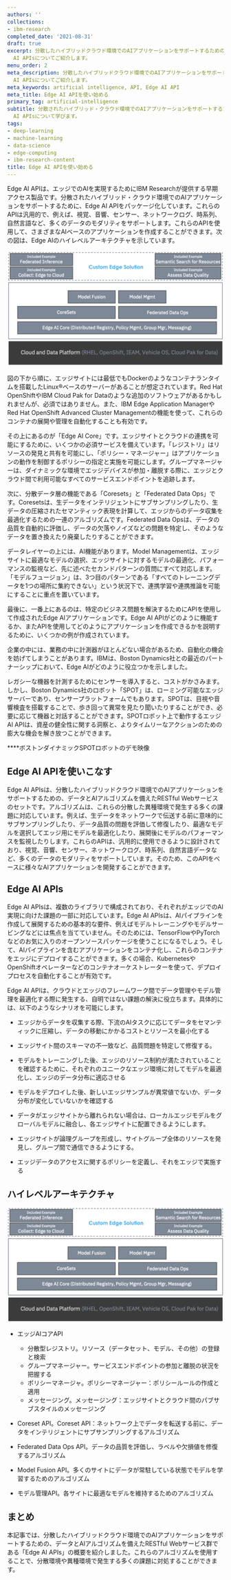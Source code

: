 ```yaml
---
authors: ''
collections:
- ibm-research
completed_date: '2021-08-31'
draft: true
excerpt: 分散したハイブリッドクラウド環境でのAIアプリケーションをサポートするための、データとAIアルゴリズムを備えたRESTful Webサービス群であるEdge
  AI APIsについてご紹介します。
menu_order: 2
meta_description: 分散したハイブリッドクラウド環境でのAIアプリケーションをサポートするための、データとAIアルゴリズムを備えたRESTful Webサービス群であるEdge
  AI APIsについてご紹介します。
meta_keywords: artificial intelligence, API, Edge AI API
meta_title: Edge AI APIを使い始める
primary_tag: artificial-intelligence
subtitle: 分散されたハイブリッド・クラウド環境でのAIアプリケーションをサポートするために、データとAIアルゴリズムを備えたRESTful WebサービスのセットであるEdge
  AI APIsについて学びます。
tags:
- deep-learning
- machine-learning
- data-science
- edge-computing
- ibm-research-content
title: Edge AI APIを使い始める
---
```


Edge AI APIは、エッジでのAIを実現するためにIBM Researchが提供する早期アクセス製品です。分散されたハイブリッド・クラウド環境でのAIアプリケーションをサポートするために、Edge AI APIをパッケージ化しています。これらのAPIは汎用的で、例えば、視覚、音響、センサー、ネットワークログ、時系列、自然言語など、多くのデータのモダリティをサポートします。これらのAPIを使用して、さまざまなAIベースのアプリケーションを作成することができます。次の図は、Edge AIのハイレベルアーキテクチャを示しています。

![Edge AIハイレベルアーキテクチャ](images/figure1.png)

図の下から順に、エッジサイトには最低でもDockerのようなコンテナランタイムを搭載したLinux&reg;ベースのサーバーがあることが想定されています。Red Hat OpenShiftやIBM Cloud Pak for Dataのような追加のソフトウェアがあるかもしれませんが、必須ではありません。また、IBM Edge Application ManagerやRed Hat OpenShift Advanced Cluster Managementの機能を使って、これらのコンテナの展開や管理を自動化することも有効です。

その上にあるのが「Edge AI Core」です。エッジサイトとクラウドの連携を可能にするために、いくつかの必須サービスを備えています。「レジストリ」はリソースの発見と共有を可能にし、「ポリシー・マネージャー」はアプリケーションの動作を制御するポリシーの指定と実施を可能にします。グループマネージャーは、ダイナミックな環境でエッジデバイスが参加・離脱する際に、エッジとクラウド間で利用可能なすべてのサービスエンドポイントを追跡します。

次に、分散データ層の機能である「Coresets」と「Federated Data Ops」です。Coresetsは、生データをインテリジェントにサブサンプリングしたり、生データの圧縮されたセマンティック表現を計算して、エッジからのデータ収集を最適化するための一連のアルゴリズムです。Federated Data Opsは、データの品質を自動的に評価し、データの欠落やノイズなどの問題を特定し、そのようなデータを置き換えたり廃棄したりすることができます。

データレイヤーの上には、AI機能があります。Model Managementは、エッジサイトに最適なモデルの選択、エッジサイトに対するモデルの最適化、パフォーマンスの監視など、先に述べたセカンドパターンの質問にすべて対応します。「モデルフュージョン」は、3つ目のパターンである「すべてのトレーニングデータを1つの場所に集約できない」という状況下で、連携学習や連携推論を可能にすることに重点を置いています。

最後に、一番上にあるのは、特定のビジネス問題を解決するためにAPIを使用して作成されたEdge AIアプリケーションです。Edge AI APIがどのように機能するか、またAPIを使用してどのようにアプリケーションを作成できるかを説明するために、いくつかの例が作成されています。

企業の中には、業務の中に計測器がほとんどない場合があるため、自動化の機会を妨げてしまうことがあります。IBMは、Boston Dynamics社との最近のパートナーシップにおいて、Edge AIがどのように役立つかを示しました。

レガシーな機器を計測するためにセンサーを導入すると、コストがかさみます。しかし、Boston Dynamics社のロボット「SPOT」は、ローミング可能なエッジサーバーであり、センサープラットフォームでもあります。SPOTは、目視や音響検査を搭載することで、歩き回って異常を見たり聞いたりすることができ、必要に応じて機器と対話することができます。SPOTロボット上で動作するエッジAI APIは、資産の健全性に関する洞察と、よりタイムリーなアクションのための膨大な機会を解き放つことができます。

****ボストンダイナミックSPOTロボットのデモ映像

## Edge AI APIを使いこなす

Edge AI APIsは、分散したハイブリッドクラウド環境でのAIアプリケーションをサポートするための、データとAIアルゴリズムを備えたRESTful Webサービスのセットです。アルゴリズムは、これらの分散した異種環境で発生する多くの課題に対応しています。例えば、生データをネットワークで伝送する前に意味的にサブサンプリングしたり、データ品質の問題を評価して修復したり、最適なモデルを選択してエッジ用にモデルを最適化したり、展開後にモデルのパフォーマンスを監視したりします。これらのAPIは、汎用的に使用できるように設計されており、視覚、音響、センサー、ネットワークログ、時系列、自然言語データなど、多くのデータのモダリティをサポートしています。そのため、このAPIをベースに様々なAIアプリケーションを開発することができます。

## Edge AI APIs

Edge AI APIsは、複数のライブラリで構成されており、それぞれがエッジでのAI実現に向けた課題の一部に対応しています。Edge AI APIsは、AIパイプラインを作成して展開するための基本的な要件、例えばモデルトレーニングやモデルサービングなどには焦点を当てていません。そのためには、TensorFlowやPyTorchなどのお気に入りのオープンソースパッケージを使うことになるでしょう。そして、AIパイプラインを含むアプリケーションをコンテナ化し、これらのコンテナをエッジにデプロイすることができます。多くの場合、KubernetesやOpenShiftオペレーターなどのコンテナオーケストレーターを使って、デプロイプロセスを自動化することが有効です。

Edge AI APIは、クラウドとエッジのフレームワーク間でデータ管理やモデル管理を最適化する際に発生する、自明ではない課題の解決に役立ちます。具体的には、以下のようなシナリオを可能にします。

* エッジからデータを収集する際、下流のAIタスクに応じてデータをセマンティックに圧縮し、データの移動にかかるコストとリソースを最小化する

* エッジサイト間のスキーマの不一致など、品質問題を特定して修復する。

* モデルをトレーニングした後、エッジのリソース制約が満たされていることを確認するために、それぞれのユニークなエッジ環境に対してモデルを最適化し、エッジのデータ分布に適応させる

* モデルをデプロイした後、新しいエッジサンプルが異常値でないか、データ分布が変化していないかを確認する

* データがエッジサイトから離れられない場合は、ローカルエッジモデルをグローバルモデルに融合し、各エッジサイトに配置できるようにします。

* エッジサイトが論理グループを形成し、サイトグループ全体のリソースを発見し、グループ間で通信できるようにする。

* エッジデータのアクセスに関するポリシーを定義し、それをエッジで実施する

## ハイレベルアーキテクチャ

![ハイレベル・アーキテクチャ](images/figure2.png)

* エッジAIコアAPI

    * 分散型レジストリ。リソース（データセット、モデル、その他）の登録と検索
    * グループマネージャー。サービスエンドポイントの参加と離脱の状況を把握する
    * ポリシーマネージャ。ポリシーマネージャー：ポリシールールの作成と適用
    * メッセージング。メッセージング：エッジサイトとクラウド間のパブサブスタイルのメッセージング

* Coreset API。Coreset API：ネットワーク上でデータを転送する前に、データをインテリジェントにサブサンプリングするアルゴリズム

* Federated Data Ops API。データの品質を評価し、ラベルや欠損値を修復するアルゴリズム

* Model Fusion API。多くのサイトにデータが常駐している状態でモデルを学習するためのアルゴリズム

* モデル管理API。各サイトに最適なモデルを維持するためのアルゴリズム

## まとめ

本記事では、分散したハイブリッドクラウド環境でのAIアプリケーションをサポートするための、データとAIアルゴリズムを備えたRESTful Webサービス群である「Edge AI APIs」の概要を紹介しました。これらのアルゴリズムを使用することで、分散環境や異種環境で発生する多くの課題に対処することができます。